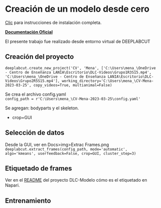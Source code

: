 # Creación de un modelo desde cero

[Clic](https://github.com/MenaVhs/DLC-Modelo) para instrucciones de instalación completa.

**[Documentación Oficial](https://deeplabcut.github.io/DeepLabCut/docs/standardDeepLabCut_UserGuide.html#b-configure-the-project)**

El presente trabajo fue realizado desde entorno virtual de DEEPLABCUT

## Creación del proyecto
```deeplabcut.create_new_project('CV', 'Mena', ['C:\Users\mena_\OneDrive - Centro de Enseñanza LANIA\Escritorio\DLC-Videos\Grupo1R3S15.mp4', 'C:\Users\mena_\OneDrive - Centro de Enseñanza LANIA\Escritorio\DLC-Videos\Grupo2R5S15.mp4'], working_directory='C:\Users\mena_\CV-Mena-2023-03-25', copy_videos=True, multianimal=False)```
<br>

Se crea el archivo config.yaml <br>
````config_path = r'C:\Users\mena_\CV-Mena-2023-03-25\config.yaml'```` <br>

Se agregan: bodyparts y el skeleton.
- crop=GUI

## Selección de datos
Desde la GUI, ver en Docs>img>Extrac Frames.png
````deeplabcut.extract_frames(config_path, mode='automatic', algo='kmeans', userfeedback=False, crop=GUI, cluster_step=3)````

## Etiquetado de frames
Ver en el [README](https://github.com/MenaVhs/DLC-Modelo) del proyecto DLC-Modelo cómo es el etiquetado en Napari.

## Entrenamiento




